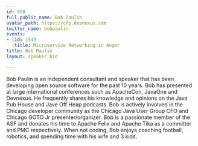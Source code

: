 ```yaml
---
id: 850
full_public_name: Bob Paulin
avatar_path: https://cfp.devnexus.com
twitter_name: bobpaulin
events:
- :id: 1549
  :title: Microservice Networking in Anger
title: Bob Paulin
layout: speaker_bio

---
```

Bob Paulin is an independent consultant and speaker that has been developing open source software for the past 10 years. Bob has presented at large international conferences such as ApacheCon, JavaOne and Devnexus. He frequently shares his knowledge and opinions on the Java Pub House and Jave Off Heap podcasts. Bob is actively involved in the Chicago developer community as the Chicago Java User Group CFO and Chicago GOTO Jr presenter/organizer. Bob is a passionate member of the ASF and donates his time to Apache Felix and Apache Tika as a committer and PMC respectively. When not coding, Bob enjoys coaching football, robotics, and spending time with his wife and 3 kids. 